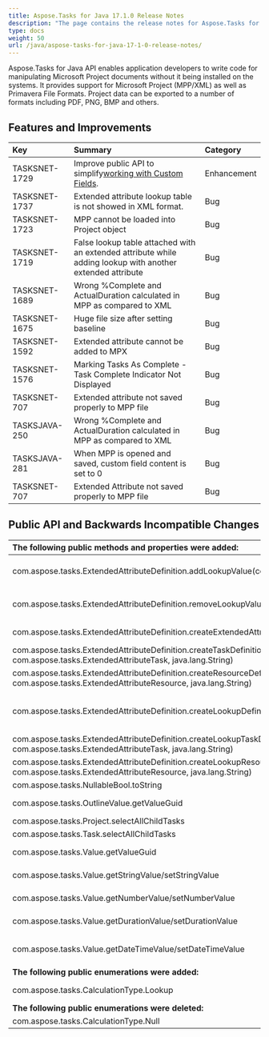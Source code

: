 ```yaml
---
title: Aspose.Tasks for Java 17.1.0 Release Notes
description: "The page contains the release notes for Aspose.Tasks for Java 17.1.0."
type: docs
weight: 50
url: /java/aspose-tasks-for-java-17-1-0-release-notes/
---
```


Aspose.Tasks for Java API enables application developers to write code for manipulating Microsoft Project documents without it being installed on the systems. It provides support for Microsoft Project (MPP/XML) as well as Primavera File Formats. Project data can be exported to a number of formats including PDF, PNG, BMP and others.

## **Features and Improvements**

|**Key**|**Summary**|**Category**|
| :- | :- | :- |
|TASKSNET-1729|Improve public API to simplify[working with Custom Fields](https://docs.aspose.com/display/tasksjava/Extended+Task+Attributes#ExtendedTaskAttributes-AddingExtendedAttributeInformationforaTask).|Enhancement|
|TASKSNET-1737|Extended attribute lookup table is not showed in XML format.|Bug|
|TASKSNET-1723|MPP cannot be loaded into Project object|Bug|
|TASKSNET-1719|False lookup table attached with an extended attribute while adding lookup with another extended attribute|Bug|
|TASKSNET-1689|Wrong %Complete and ActualDuration calculated in MPP as compared to XML|Bug|
|TASKSNET-1675|Huge file size after setting baseline|Bug|
|TASKSNET-1592|Extended attribute cannot be added to MPX|Bug|
|TASKSNET-1576|Marking Tasks As Complete - Task Complete Indicator Not Displayed|Bug|
|TASKSNET-707|Extended attribute not saved properly to MPP file|Bug|
|TASKSJAVA-250|Wrong %Complete and ActualDuration calculated in MPP as compared to XML|Bug|
|TASKSJAVA-281|When MPP is opened and saved, custom field content is set to 0|Bug|
|TASKSNET-707|Extended Attribute not saved properly to MPP file|Bug|
## **Public API and Backwards Incompatible Changes**

|**The following public methods and properties were added:**|**Description**|
| :- | :- |
|com.aspose.tasks.ExtendedAttributeDefinition.addLookupValue(com.aspose.tasks.Value)|Adds a value to the internal lookup list. This is a preferable way for manipulations with the "com.aspose.tasks.ExtendedAttributeDefinition.getValueList".|
|com.aspose.tasks.ExtendedAttributeDefinition.removeLookupValue(com.aspose.tasks.Value)|Removes a value from the internal lookup list. This is a preferable way for manipulations with the "com.aspose.tasks.ExtendedAttributeDefinition.getValueList".|
|com.aspose.tasks.ExtendedAttributeDefinition.createExtendedAttribute(com.aspose.tasks.Value)|Creates new extended attribute linked with specified "com.aspose.tasks.Value" item.|
|com.aspose.tasks.ExtendedAttributeDefinition.createTaskDefinition(com.aspose.tasks.CustomFieldType, com.aspose.tasks.ExtendedAttributeTask, java.lang.String)|Factory method which creates a simple extended attribute definition, which Microsoft Project shows as "None".|
|com.aspose.tasks.ExtendedAttributeDefinition.createResourceDefinition(com.aspose.tasks.CustomFieldType, com.aspose.tasks.ExtendedAttributeResource, java.lang.String)|Factory method which creates a simple extended attribute definition, which Microsoft Project shows as "None".|
|com.aspose.tasks.ExtendedAttributeDefinition.createLookupDefinition|Factory method which creates an extended attribute definition with lookup. It has "com.aspose.tasks.ExtendedAttributeDefinition.CalculationType" equals to "com.aspose.tasks.CalculationType.Lookup".|
|com.aspose.tasks.ExtendedAttributeDefinition.createLookupTaskDefinition(com.aspose.tasks.CustomFieldType, com.aspose.tasks.ExtendedAttributeTask, java.lang.String)|Factory method which creates an extended attribute definition with lookup.|
|com.aspose.tasks.ExtendedAttributeDefinition.createLookupResourceDefinition(com.aspose.tasks.CustomFieldType, com.aspose.tasks.ExtendedAttributeResource, java.lang.String)|Factory method which creates an extended attribute definition with lookup.|
|com.aspose.tasks.NullableBool.toString||
|com.aspose.tasks.OutlineValue.getValueGuid|Gets a GUID which identifies this value among others in the entire project.|
|com.aspose.tasks.Project.selectAllChildTasks|Recursively collects all child tasks of this project.|
|com.aspose.tasks.Task.selectAllChildTasks|Recursively collects all child tasks of this task.|
|com.aspose.tasks.Value.getValueGuid|Gets a GUID which identifies this value among others in the entire project.|
|com.aspose.tasks.Value.getStringValue/setStringValue|Gets or sets the actual value which is used to represent Text string.|
|com.aspose.tasks.Value.getNumberValue/setNumberValue|Gets or sets the actual value which is used to represent integer number.|
|com.aspose.tasks.Value.getDurationValue/setDurationValue|Gets or sets the actual value which is used to represent Duration in minutes. Default value is <c>0</c>.|
|com.aspose.tasks.Value.getDateTimeValue/setDateTimeValue|Gets or sets the actual value if it can be represented as DateTime. Default value is "com.aspose.ms.System.DateTime.MinValue".|
|**The following public enumerations were added:**|**Description**|
|com.aspose.tasks.CalculationType.Lookup|Means the extended attribute has a lookup table to select values from.|
|**The following public enumerations were deleted:**|**Description**|
|com.aspose.tasks.CalculationType.Null||

